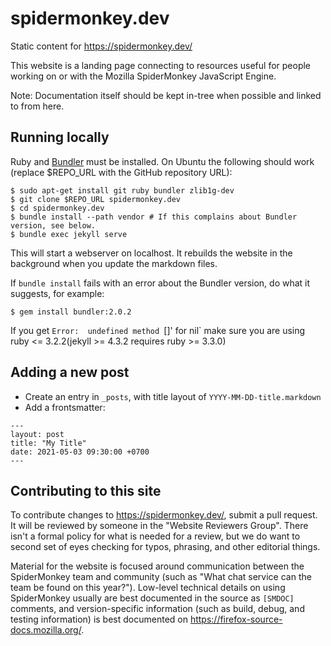 # spidermonkey.dev

Static content for https://spidermonkey.dev/

This website is a landing page connecting to resources useful for people working on or with the Mozilla SpiderMonkey JavaScript Engine.

Note: Documentation itself should be kept in-tree when possible and linked to from here.

## Running locally

Ruby and [Bundler](https://bundler.io/) must be installed. On Ubuntu the following
should work (replace $REPO_URL with the GitHub repository URL):

```
$ sudo apt-get install git ruby bundler zlib1g-dev
$ git clone $REPO_URL spidermonkey.dev
$ cd spidermonkey.dev
$ bundle install --path vendor # If this complains about Bundler version, see below.
$ bundle exec jekyll serve
```

This will start a webserver on localhost. It rebuilds the website in the background
when you update the markdown files.

If `bundle install` fails with an error about the Bundler version, do what it suggests,
for example:

```
$ gem install bundler:2.0.2
```

If you get `Error:  undefined method `[]' for nil` make sure you are using ruby <= 3.2.2(jekyll >= 4.3.2 requires ruby >= 3.3.0)


## Adding a new post

- Create an entry in `_posts`, with title layout of `YYYY-MM-DD-title.markdown`
- Add a frontsmatter:

```
---
layout: post
title: "My Title"
date: 2021-05-03 09:30:00 +0700
---
```

## Contributing to this site

To contribute changes to https://spidermonkey.dev/, submit a pull request. It will be reviewed by someone in the "Website Reviewers Group". There isn't a formal policy for what is needed for a review, but we do want to second set of eyes checking for typos, phrasing, and other editorial things.

Material for the website is focused around communication between the SpiderMonkey team and community (such as "What chat service can the team be found on this year?"). Low-level technical details on using SpiderMonkey usually are best documented in the source as `[SMDOC]` comments, and version-specific information (such as build, debug, and testing information) is best documented on https://firefox-source-docs.mozilla.org/.

